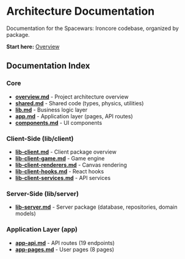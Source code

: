 # Architecture Documentation

Documentation for the Spacewars: Ironcore codebase, organized by package.

**Start here:** [Overview](overview.md)

## Documentation Index

### Core
- **[overview.md](overview.md)** - Project architecture overview
- **[shared.md](shared.md)** - Shared code (types, physics, utilities)
- **[lib.md](lib.md)** - Business logic layer
- **[app.md](app.md)** - Application layer (pages, API routes)
- **[components.md](components.md)** - UI components

### Client-Side (lib/client)
- **[lib-client.md](lib-client.md)** - Client package overview
- **[lib-client-game.md](lib-client-game.md)** - Game engine
- **[lib-client-renderers.md](lib-client-renderers.md)** - Canvas rendering
- **[lib-client-hooks.md](lib-client-hooks.md)** - React hooks
- **[lib-client-services.md](lib-client-services.md)** - API services

### Server-Side (lib/server)
- **[lib-server.md](lib-server.md)** - Server package (database, repositories, domain models)

### Application Layer (app)
- **[app-api.md](app-api.md)** - API routes (19 endpoints)
- **[app-pages.md](app-pages.md)** - User pages (8 pages)


